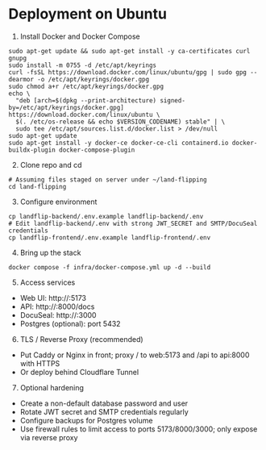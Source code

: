 # Deployment on Ubuntu

1. Install Docker and Docker Compose

```
sudo apt-get update && sudo apt-get install -y ca-certificates curl gnupg
sudo install -m 0755 -d /etc/apt/keyrings
curl -fsSL https://download.docker.com/linux/ubuntu/gpg | sudo gpg --dearmor -o /etc/apt/keyrings/docker.gpg
sudo chmod a+r /etc/apt/keyrings/docker.gpg
echo \
  "deb [arch=$(dpkg --print-architecture) signed-by=/etc/apt/keyrings/docker.gpg] https://download.docker.com/linux/ubuntu \
  $(. /etc/os-release && echo $VERSION_CODENAME) stable" | \
  sudo tee /etc/apt/sources.list.d/docker.list > /dev/null
sudo apt-get update
sudo apt-get install -y docker-ce docker-ce-cli containerd.io docker-buildx-plugin docker-compose-plugin
```

2. Clone repo and cd

```
# Assuming files staged on server under ~/land-flipping
cd land-flipping
```

3. Configure environment

```
cp landflip-backend/.env.example landflip-backend/.env
# Edit landflip-backend/.env with strong JWT_SECRET and SMTP/DocuSeal credentials
cp landflip-frontend/.env.example landflip-frontend/.env
```

4. Bring up the stack

```
docker compose -f infra/docker-compose.yml up -d --build
```

5. Access services
- Web UI: http://<server-ip>:5173
- API: http://<server-ip>:8000/docs
- DocuSeal: http://<server-ip>:3000
- Postgres (optional): port 5432

6. TLS / Reverse Proxy (recommended)
- Put Caddy or Nginx in front; proxy / to web:5173 and /api to api:8000 with HTTPS
- Or deploy behind Cloudflare Tunnel

7. Optional hardening
- Create a non-default database password and user
- Rotate JWT secret and SMTP credentials regularly
- Configure backups for Postgres volume
- Use firewall rules to limit access to ports 5173/8000/3000; only expose via reverse proxy
